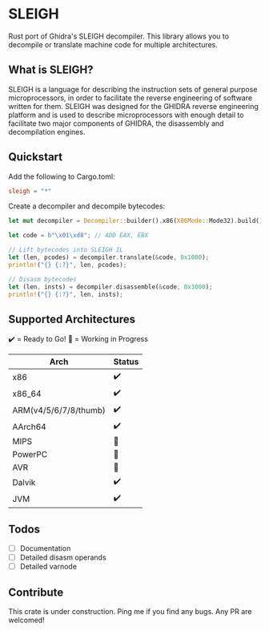 # SLEIGH

Rust port of Ghidra's SLEIGH decompiler. This library allows you to decompile or translate machine code for multiple architectures.

## What is SLEIGH?

SLEIGH is a language for describing the instruction sets of general purpose microprocessors, in order to facilitate the reverse engineering of software written for them. SLEIGH was designed for the GHIDRA reverse engineering platform and is used to describe microprocessors with enough detail to facilitate two major components of GHIDRA, the disassembly and decompilation engines. 

## Quickstart

Add the following to Cargo.toml:

```toml
sleigh = "*"
```

Create a decompiler and decompile bytecodes:

```rust
let mut decompiler = Decompiler::builder().x86(X86Mode::Mode32).build();

let code = b"\x01\xd8"; // ADD EAX, EBX

// Lift bytecodes into SLEIGH IL
let (len, pcodes) = decompiler.translate(&code, 0x1000);
println!("{} {:?}", len, pcodes);

// Disasm bytecodes
let (len, insts) = decompiler.disassemble(&code, 0x1000);
println!("{} {:?}", len, insts);
```

## Supported Architectures

✔️ = Ready to Go!
🚧 = Working in Progress

| Arch | Status |
| - | -  |
| x86 | ✔️ |
| x86_64 | ✔️|
| ARM(v4/5/6/7/8/thumb) | ✔️ |
| AArch64 | ✔️ |
| MIPS | 🚧 |
| PowerPC | 🚧 |
| AVR | 🚧 |
| Dalvik | ✔️ |
| JVM | ✔️ |

## Todos

- [ ] Documentation
- [ ] Detailed disasm operands
- [ ] Detailed varnode

## Contribute

This crate is under construction. Ping me if you find any bugs. Any PR are welcomed!
